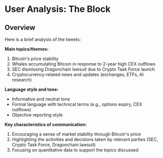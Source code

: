 # User Analysis: The Block

## Overview

Here is a brief analysis of the tweets:

**Main topics/themes:**

1. Bitcoin's price stability
2. Whales accumulating Bitcoin in response to 2-year high CEX outflows
3. SEC dismissing Dragonchain lawsuit due to Crypto Task Force launch
4. Cryptocurrency-related news and updates (exchanges, ETFs, AI research)

**Language style and tone:**

- Informative and neutral tone
- Formal language with technical terms (e.g., options expiry, CEX outflows)
- Objective reporting style

**Key characteristics of communication:**

1. Encouraging a sense of market stability through Bitcoin's price
2. Highlighting the activities and decisions taken by relevant parties (SEC, Crypto Task Force, Dragonchain lawsuit)
3. Focusing on quantitative data to support the topics discussed